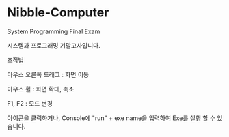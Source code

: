 # Nibble-Computer
System Programming Final Exam 

시스템과 프로그래밍 기말고사입니다.

조작법

마우스 오른쪽 드래그 : 화면 이동

마우스 휠 : 화면 확대, 축소

F1, F2 : 모드 변경

아이콘을 클릭하거나, Console에 "run" + exe name을 입력하여 Exe를 실행 할 수 있습니다.
